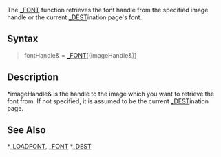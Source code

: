 The [_FONT](_FONT) function retrieves the font handle from the specified image handle or the current [_DEST](_DEST)ination page's font.


## Syntax

> fontHandle& = [_FONT](_FONT)[(imageHandle&)]


## Description

*imageHandle& is the handle to the image which you want to retrieve the font from. If not specified, it is assumed to be the current [_DEST](_DEST)ination page.


## See Also

*[_LOADFONT](_LOADFONT), [_FONT](_FONT)
*[_DEST](_DEST)




